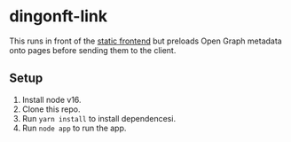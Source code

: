 # dingonft-link

This runs in front of the [static frontend](https://github.com/rkbling/dingonft-frontend) but preloads Open Graph metadata onto pages before sending them to the client.

## Setup
1) Install node v16.
2) Clone this repo.
3) Run `yarn install` to install dependencesi.
4) Run `node app` to run the app.
